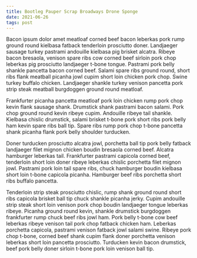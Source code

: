 ```yaml
---
title: Bootleg Pauper Scrap Broadways Drone Sponge
date: 2021-06-26
tags: post
---
```


Bacon ipsum dolor amet meatloaf corned beef bacon leberkas pork rump ground round kielbasa fatback tenderloin prosciutto doner.  Landjaeger sausage turkey pastrami andouille kielbasa pig brisket alcatra.  Ribeye bacon bresaola, venison spare ribs cow corned beef sirloin pork chop leberkas pig prosciutto landjaeger t-bone tongue.  Pastrami pork belly shankle pancetta bacon corned beef.  Salami spare ribs ground round, short ribs flank meatball picanha jowl cupim short loin chicken pork chop.  Swine turkey buffalo chicken.  Landjaeger shankle turkey venison pancetta pork strip steak meatball burgdoggen ground round meatloaf.

Frankfurter picanha pancetta meatloaf pork loin chicken rump pork chop kevin flank sausage shank.  Drumstick shank pastrami bacon salami.  Pork chop ground round kevin ribeye cupim.  Andouille ribeye tail shankle.  Kielbasa chislic drumstick, salami brisket t-bone pork short ribs pork belly ham kevin spare ribs ball tip.  Spare ribs rump pork chop t-bone pancetta shank picanha flank pork belly shoulder turducken.

Doner turducken prosciutto alcatra jowl, porchetta ball tip pork belly fatback landjaeger filet mignon chicken boudin bresaola corned beef.  Alcatra hamburger leberkas tail.  Frankfurter pastrami capicola corned beef, tenderloin short loin doner ribeye leberkas chislic porchetta filet mignon jowl.  Pastrami pork loin tail spare ribs, chuck hamburger boudin kielbasa short loin t-bone capicola picanha.  Hamburger beef ribs porchetta short ribs buffalo pancetta.

Tenderloin strip steak prosciutto chislic, rump shank ground round short ribs capicola brisket ball tip chuck shankle picanha jerky.  Cupim andouille strip steak short loin venison pork chop boudin landjaeger tongue leberkas ribeye.  Picanha ground round kevin, shankle drumstick burgdoggen frankfurter rump chuck beef ribs jowl ham.  Pork belly t-bone cow beef leberkas ribeye venison tail pork chop fatback chicken ham.  Leberkas porchetta capicola, pastrami venison fatback jowl salami swine.  Ribeye pork chop t-bone, corned beef shank cupim flank doner porchetta venison leberkas short loin pancetta prosciutto.  Turducken kevin bacon drumstick, beef pork belly doner sirloin t-bone pork loin venison ball tip.